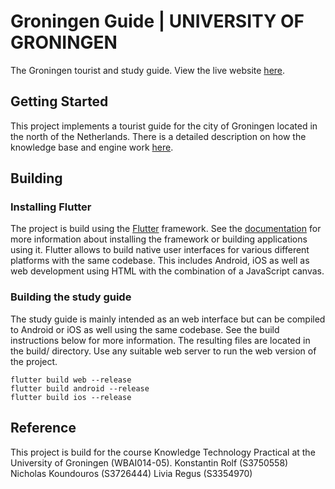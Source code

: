 # Groningen Guide | UNIVERSITY OF GRONINGEN

The Groningen tourist and study guide.
View the live website [here](https://studyguide.esync.dev).

## Getting Started
This project implements a tourist guide for the city of Groningen located in the north of the Netherlands. There is a detailed description on how the knowledge base and engine work [here](knowledgebase.md).

## Building

### Installing Flutter
The project is build using the [Flutter](https://flutter.dev/) framework. See the [documentation](https://flutter.dev/docs) for more information about installing the framework or building applications using it. Flutter allows to build native user interfaces for various different platforms with the same codebase. This includes Android, iOS as well as web development using HTML with the combination of a JavaScript canvas.

### Building the study guide
The study guide is mainly intended as an web interface but can be compiled to Android or iOS as well using the same codebase. See the build instructions below for more information. The resulting files are located in the build/ directory. Use any suitable web server to run the web version of the project.

```
flutter build web --release
flutter build android --release
flutter build ios --release
```

## Reference
This project is build for the course Knowledge Technology Practical at the University of Groningen (WBAI014-05).
Konstantin Rolf (S3750558)
Nicholas Koundouros (S3726444)
Livia Regus (S3354970)
